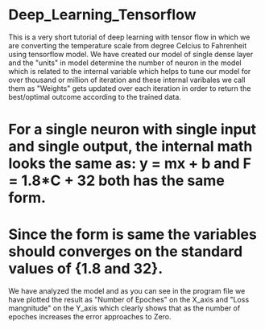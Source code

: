 # Deep_Learning_Tensorflow

This is a very short tutorial of deep learning with tensor flow in which we are converting the temperature scale from degree Celcius to Fahrenheit using tensorflow model.
We have created our model of single dense layer and the "units" in model determine the number of neuron in the model which is related to the internal variable which helps
to tune our model for over thousand or million of iteration and these internal varibales we call them as "Weights" gets updated over each iteration in order to return the
best/optimal outcome according to the trained data.

# For a single neuron with single input and single output, the internal math looks the same as: y = mx + b and F = 1.8*C + 32 both has the same form.
# Since the form is same the variables should converges on the standard values of {1.8 and 32}.

We have analyzed the model and as you can see in the program file we have plotted the result as "Number of Epoches" on the X_axis and "Loss mangnitude" on the Y_axis which
clearly shows that as the number of epoches increases the error approaches to Zero.
